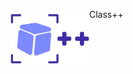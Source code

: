 <img align="left" src="./docs/img/cppicon_v2.png" alt="Class++" style="max-width: 25%"><h>Class++</h>